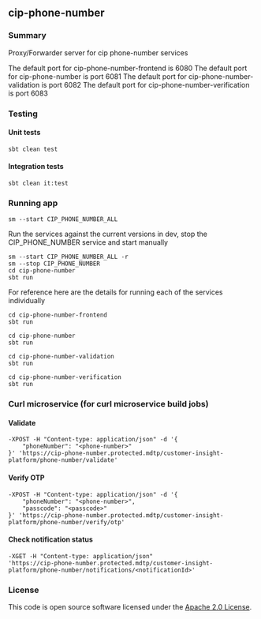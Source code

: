 
## cip-phone-number

### Summary

Proxy/Forwarder server for cip phone-number services

The default port for cip-phone-number-frontend is 6080
The default port for cip-phone-number is port 6081
The default port for cip-phone-number-validation is port 6082
The default port for cip-phone-number-verification is port 6083

### Testing

#### Unit tests
    sbt clean test

#### Integration tests
    sbt clean it:test

### Running app

    sm --start CIP_PHONE_NUMBER_ALL

Run the services against the current versions in dev, stop the CIP_PHONE_NUMBER service and start manually

    sm --start CIP_PHONE_NUMBER_ALL -r
    sm --stop CIP_PHONE_NUMBER
    cd cip-phone-number
    sbt run

For reference here are the details for running each of the services individually

    cd cip-phone-number-frontend
    sbt run
 
    cd cip-phone-number
    sbt run

    cd cip-phone-number-validation
    sbt run

    cd cip-phone-number-verification
    sbt run

### Curl microservice (for curl microservice build jobs)

#### Validate

    -XPOST -H "Content-type: application/json" -d '{
	    "phoneNumber": "<phone-number>"
    }' 'https://cip-phone-number.protected.mdtp/customer-insight-platform/phone-number/validate'

#### Verify OTP

    -XPOST -H "Content-type: application/json" -d '{
	    "phoneNumber": "<phone-number>",
        "passcode": "<passcode>"
    }' 'https://cip-phone-number.protected.mdtp/customer-insight-platform/phone-number/verify/otp'

#### Check notification status

    -XGET -H "Content-type: application/json"
    'https://cip-phone-number.protected.mdtp/customer-insight-platform/phone-number/notifications/<notificationId>'

### License

This code is open source software licensed under the [Apache 2.0 License]("http://www.apache.org/licenses/LICENSE-2.0.html").
